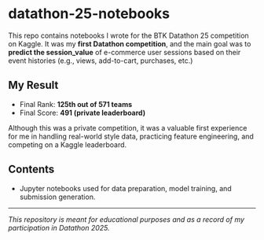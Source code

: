 # datathon-25-notebooks
This repo contains notebooks I wrote for the BTK Datathon 25 competition on Kaggle. It was my **first Datathon competition**, and the main goal was to **predict the session_value** of e-commerce user sessions based on their event histories (e.g., views, add-to-cart, purchases, etc.)

## My Result
- Final Rank: **125th out of 571 teams**  
- Final Score: **491 (private leaderboard)**  

Although this was a private competition, it was a valuable first experience for me in handling real-world style data, practicing feature engineering, and competing on a Kaggle leaderboard.

## Contents
- Jupyter notebooks used for data preparation, model training, and submission generation.

---

*This repository is meant for educational purposes and as a record of my participation in Datathon 2025.*
  
